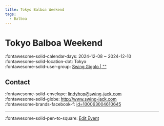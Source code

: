 ```yaml
---
title: Tokyo Balboa Weekend
tags:
  - Balboa
---
```


# Tokyo Balboa Weekend 

:fontawesome-solid-calendar-days: 2024-12-08 ~ 2024-12-10  
:fontawesome-solid-location-dot: Tokyo  
:fontawesome-solid-user-group: [Swing Gigolo | ""](https://swing.kids/ja_JP/swing-gigolo)  


## Contact

:fontawesome-solid-envelope: <lindyhop@swing-jack.com>  
:fontawesome-solid-globe: <http://www.swing-jack.com>  
:fontawesome-brands-facebook-f: [id=100063004610645](https://www.facebook.com/profile.php?id=100063004610645)  

---

:fontawesome-solid-pen-to-square: [Edit Event](https://github.com/swingdance/events/issues/new?assignees=&labels=update+event&projects=&template=03-update_entity.yml&title=Update%20Event%3A%20ja_JP%20%E2%80%A2%20Tokyo%20Balboa%20Weekend&region=ja_JP&year=2024&id=tokyo-balboa-weekend&name=Tokyo%20Balboa%20Weekend&org_id=swing-gigolo)
